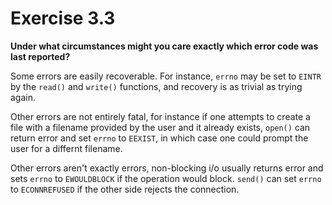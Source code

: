 # Exercise 3.3
__Under what circumstances might you care exactly which error code was last
reported?__

Some errors are easily recoverable. For instance, `errno` may be set to `EINTR`
by the `read()` and `write()` functions, and recovery is as trivial as trying
again.

Other errors are not entirely fatal, for instance if one attempts to create a
file with a filename provided by the user and it already exists, `open()` can
return error and set `errno` to `EEXIST`, in which case one could prompt the
user for a differnt filename.

Other errors aren't exactly errors, non-blocking i/o usually returns error
and sets `errno` to `EWOULDBLOCK` if the operation would block. `send()`
can set `errno` to `ECONNREFUSED` if the other side rejects the connection.
